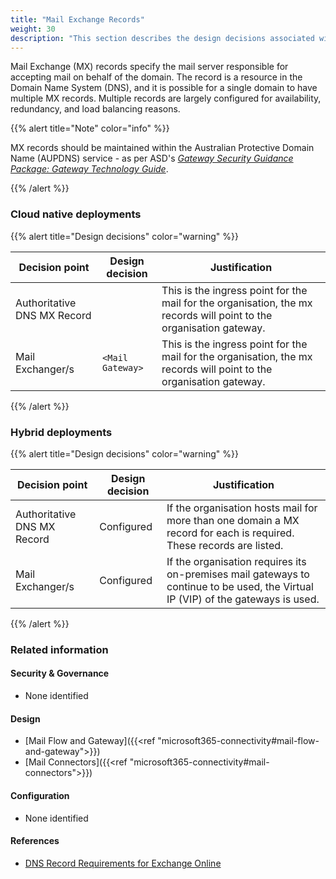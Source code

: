 ```yaml
---
title: "Mail Exchange Records"
weight: 30
description: "This section describes the design decisions associated with Microsoft 365 Mail Exchange Records for system(s) built using ASD's Blueprint for Secure Cloud."
---
```


Mail Exchange (MX) records specify the mail server responsible for accepting mail on behalf of the domain. The record is a resource in the Domain Name System (DNS), and it is possible for a single domain to have multiple MX records. Multiple records are largely configured for availability, redundancy, and load balancing reasons.

{{% alert title="Note" color="info" %}}

MX records should be maintained within the Australian Protective Domain Name (AUPDNS) service - as per ASD's [*Gateway Security Guidance Package: Gateway Technology Guide*](https://www.cyber.gov.au/resources-business-and-government/maintaining-devices-and-systems/system-hardening-and-administration/gateway-hardening/gateway-security-guidance-package-gateway-technology-guides).

{{% /alert %}}

### Cloud native deployments

{{% alert title="Design decisions" color="warning" %}}

| Decision point              | Design decision  | Justification                                                                                                       |
|-----------------------------|------------------|---------------------------------------------------------------------------------------------------------------------|
| Authoritative DNS MX Record |                  | This is the ingress point for the mail for the organisation, the mx records will point to the organisation gateway. |
| Mail Exchanger/s            | `<Mail Gateway>` | This is the ingress point for the mail for the organisation, the mx records will point to the organisation gateway. |

{{% /alert %}}

### Hybrid deployments

{{% alert title="Design decisions" color="warning" %}}

| Decision point              | Design decision | Justification                                                                                                                    |
|-----------------------------|-----------------|----------------------------------------------------------------------------------------------------------------------------------|
| Authoritative DNS MX Record | Configured      | If the organisation hosts mail for more than one domain a MX record for each is required. These records are listed.              |
| Mail Exchanger/s            | Configured      | If the organisation requires its on-premises mail gateways to continue to be used, the Virtual IP (VIP) of the gateways is used. |

{{% /alert %}}

### Related information

#### Security & Governance

* None identified

#### Design

* [Mail Flow and Gateway]({{<ref "microsoft365-connectivity#mail-flow-and-gateway">}})
* [Mail Connectors]({{<ref "microsoft365-connectivity#mail-connectors">}})

#### Configuration

* None identified

#### References

* [DNS Record Requirements for Exchange Online](https://learn.microsoft.com/microsoft-365/enterprise/external-domain-name-system-records?view=o365-worldwide#external-dns-records-required-for-email-in-office-365-exchange-online)
